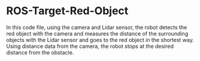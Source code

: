 # ROS-Target-Red-Object
In this code file, using the camera and Lidar sensor, the robot detects the red object with the camera and measures the distance of the surrounding objects with the Lidar sensor and goes to the red object in the shortest way. Using distance data from the camera, the robot stops at the desired distance from the obstacle.

